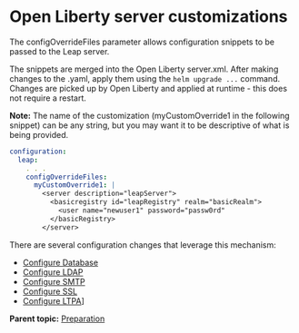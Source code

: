 # Open Liberty server customizations 

The configOverrideFiles parameter allows configuration snippets to be passed to the Leap server.

The snippets are merged into the Open Liberty server.xml. After making changes to the .yaml, apply them using the `helm upgrade ...` command. Changes are picked up by Open Liberty and applied at runtime - this does not require a restart.

**Note:** The name of the customization \(myCustomOverride1 in the following snippet\) can be any string, but you may want it to be descriptive of what is being provided.

```yaml
configuration: 
  leap:
    . . . 
    configOverrideFiles: 
      myCustomOverride1: | 
        <server description="leapServer"> 
          <basicregistry id="leapRegistry" realm="basicRealm"> 
            <user name="newuser1" password="passw0rd" 
          </basicRegistry> 
        </server>
```
There are several configuration changes that leverage this mechanism: 

- [Configure Database](helm_configure_db.md)
- [Configure LDAP](helm_configure_ldap.md)
- [Configure SMTP](helm_configure_smtp.md)
- [Configure SSL](helm_configure_ssl.md)
- [Configure LTPA](helm_admin_customsecret.md#using-custom-secrets-as-key-file-section_wc2_kl4_hzb-section)]

**Parent topic:** [Preparation](helm_preparation.md)

